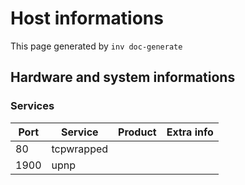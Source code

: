 # Host informations

This page generated by `inv doc-generate`

## Hardware and system informations

[comment]: (>>HOSTINFOS)


### Services

| Port | Service | Product | Extra info |
| ------ | ------ |------ |------ |
|80|tcpwrapped|||
|1900|upnp|||


        

[comment]: (<<HOSTINFOS)
